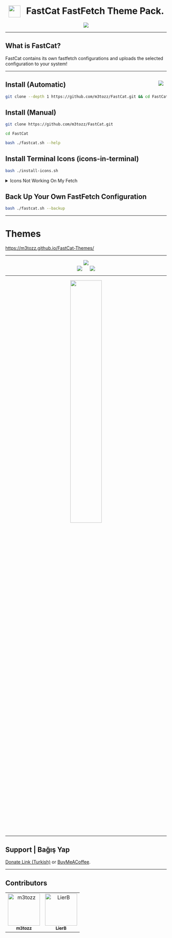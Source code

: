 # <img src="https://github.com/user-attachments/assets/5e50d491-f22a-46a5-b6ac-135751340da4" hspace="10" width="37"  align="left"/><p><center>FastCat FastFetch Theme Pack.</center>

<p align="center"><img src="https://github.com/user-attachments/assets/08725749-828a-41a2-b4f2-4adfeadd39ff"></p>


--------------------------------------------------------------------------

What is FastCat?
 --
FastCat contains its own fastfetch configurations and uploads the selected configuration to your system!

--------------------------------------------------------------------------

<a href="https://www.instagram.com/textzuhree/"><img src="https://img.shields.io/badge/textzuhree-black?&logo=instagram&logoColor=purple" hspace="10"  align="right" /></a>Install (Automatic)
--
```bash
git clone --depth 1 https://github.com/m3tozz/FastCat.git && cd FastCat && bash ./fastcat.sh --shell
```

Install (Manual)
--
```bash
git clone https://github.com/m3tozz/FastCat.git 
```
```bash
cd FastCat
```
```bash
bash ./fastcat.sh --help
```

Install Terminal Icons (icons-in-terminal)
--

```bash
bash ./install-icons.sh
```
<details><summary>Icons Not Working On My Fetch</summary><br>
<details>
<summary>Arch Linux</summary>
Use This Command: <code> git clone https://aur.archlinux.org/ttf-meslo-nerd-font-powerlevel10k.git && cd ttf-meslo-nerd-font-powerlevel10k && makepkg -si && cd .. </code>
</details>
<details>
<summary>Ubuntu/Debian</summary>
Use This Command: <code> sudo apt install fonts-font-awesome </code>
</details>
<details>
<summary>OpenSUSE</summary>
Install This Package:<a href="https://software.opensuse.org/package/symbols-only-nerd-fonts"> https://software.opensuse.org/package/symbols-only-nerd-fonts</a>
</details>
<details>
<summary>Fedora</summary>
Use This Command: <code> sudo dnf install google-noto-sans-fonts && sudo dnf install google-noto-sans-mono-fonts </code>
</details>
</details>

Back Up Your Own FastFetch Configuration
--

```bash
bash ./fastcat.sh --backup
```

--------------------------------------------------------------------------

# Themes

<a href="https://m3tozz.github.io/FastCat-Themes/">https://m3tozz.github.io/FastCat-Themes/</a><br>

--------------------------------------------------------------------------


<p align="center"><img src="https://github.com/user-attachments/assets/85ff5f33-d9b6-4074-bdda-24137815ba66"><br>
<a href="https://discord.com/invite/sQwYCZer95"><img src="https://img.shields.io/badge/Join The Community Discord Server-black?&logo=discord" hspace="10"  align="center" /></a>
<a href="https://matrix.to/#/#neocat-channels:matrix.org"><img src="https://img.shields.io/badge/Join The Community Matrix Server-black?&logo=matrix" hspace="10"  align="center" /></a></p>

 
--------------------------------------------------------------------------
  
<p align="center"><a href="https://www.pling.com/p/2238348/" target="_blank"><img src="https://github.com/user-attachments/assets/392abc9e-5265-4cbe-a031-76d090df89a3" width="44%"></a>
 
--------------------------------------------------------------------------

Support | Bağış Yap
--
<a href="https://kreosus.com/m3tozzch4rm">Donate Link (Turkish)</a> or <a href="https://www.buymeacoffee.com/m3tozz">BuyMeACoffee</a>.

--------------------------------------------------------------------------

Contributors
--

<table> <tr> <td align="center"> <a href="https://github.com/m3tozz"> <img src="https://avatars.githubusercontent.com/u/79897762?v=4" width="100;" alt="m3tozz"/> <br /> <sub><b>m3tozz</b></sub> </a> </td> <td align="center"> <a href="https://github.com/LierB"> <img src="https://avatars.githubusercontent.com/u/104396477?v=4" width="100;" alt="LierB"/> <br /> <sub><b>LierB</b></sub> </a> </td></tr> </table>
